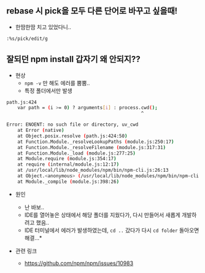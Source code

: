 ## rebase 시 pick을 모두 다른 단어로 바꾸고 싶을때!

- 한땀한땀 치고 있었다니..

```bash
:%s/pick/edit/g
```

## 잘되던 npm install 갑자기 왜 안되지??

- 현상
    - `npm -v` 만 해도 에러를 뿜뿜..
    - 특정 폴더에서만 발생

```bash
path.js:424
    var path = (i >= 0) ? arguments[i] : process.cwd();
                                                 ^

Error: ENOENT: no such file or directory, uv_cwd
    at Error (native)
    at Object.posix.resolve (path.js:424:50)
    at Function.Module._resolveLookupPaths (module.js:250:17)
    at Function.Module._resolveFilename (module.js:317:31)
    at Function.Module._load (module.js:277:25)
    at Module.require (module.js:354:17)
    at require (internal/module.js:12:17)
    at /usr/local/lib/node_modules/npm/bin/npm-cli.js:26:13
    at Object.<anonymous> (/usr/local/lib/node_modules/npm/bin/npm-cli.js:76:3)
    at Module._compile (module.js:398:26)
```

- 원인
    - 난 바보..
    - IDE를 열어놓은 상태에서 해당 폴더를 지웠다가, 다시 만들어서 새롭게 개발하려고 했음..
    - IDE 터미널에서 에러가 발생하였는데, `cd ..` 갔다가 다시 `cd folder` 돌아오면 해결...*

- 관련 링크
    - https://github.com/npm/npm/issues/10983